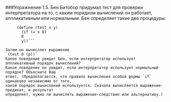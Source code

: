 ###Упражнение 1.5.
Бен Битобор придумал тест для проверки интерпретатора на то, с каким порядком вычислений он работает, 
аппликативным или нормальным. Бен определяет такие две процедуры:

```(define (p) (p))
     (define (test x y)
       (if (= x 0)
       0
       y))```

Затем он вычисляет выражение
`(test 0 (p))`
Какое поведение увидит Бен, если интерпретатор использует аппликативный порядок вычислений?
Какое поведение он увидит, если интерпретатор использует нормальный порядок? Объясните Ваш
ответ. (Предполагается, что правило вычисления особой формы `if` одинаково независимо от того,
какой порядок вычислений используется. Сначала вычисляется выражение-предикат, и результат
определяет, нужно ли вычислять выражение-следствие или альтернативу.)
